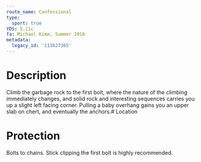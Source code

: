 ```yaml
---
route_name: Confessional
type:
  sport: true
YDS: 5.11c
fa: Michael Kimm, Summer 2016
metadata:
  legacy_id: '113627365'
---
```

# Description
Climb the garbage rock to the first bolt, where the nature of the climbing immediately changes, and solid rock and interesting sequences carries you up a slight left facing corner. Pulling a baby overhang gains you an upper slab on chert, and eventually the anchors.# Location
# Protection
Bolts to chains. Stick clipping the first bolt is highly recommended.
